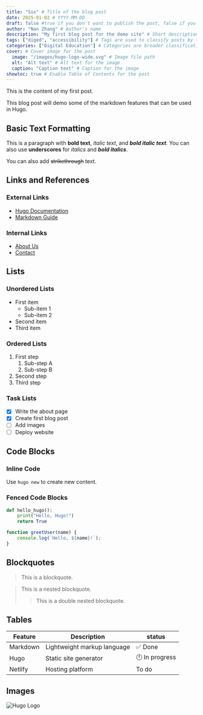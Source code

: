```yaml
---
title: "Six" # Title of the blog post
date: 2025-01-02 # YYYY-MM-DD
draft: false #true if you don't want to publish the post, false if you do
author: "Nan Zhang" # Author's name
description: "My first blog post for the demo site" # Short description of the post
tags: ["diged", "accessibility"] # Tags are used to classify posts by topic
categories: ["Digital Education"] # Categories are broader classifications
cover: # Cover image for the post
  image: "/images/hugo-logo-wide.svg" # Image file path
  alt: "Alt text" # Alt text for the image
  caption: "Caption text" # Caption for the image
showtoc: true # Enable Table of Contents for the post
---
```


This is the content of my first post.

This blog post will demo some of the markdown features that can be used in Hugo.

## Basic Text Formatting

This is a paragraph with **bold text**, *italic text*, and ***bold italic text***. You can also use __underscores__ for _italics_ and ___bold italics___.

You can also add ~~strikethrough~~ text.

## Links and References

### External Links
- [Hugo Documentation](https://gohugo.io/)
- [Markdown Guide](https://www.markdownguide.org/)

### Internal Links
- [About Us](/about)
- [Contact](/contact)

## Lists

### Unordered Lists
- First item
  - Sub-item 1
  - Sub-item 2
- Second item
- Third item

### Ordered Lists
1. First step
   1. Sub-step A
   2. Sub-step B
2. Second step
3. Third step

### Task Lists
- [x] Write the about page
- [x] Create first blog post
- [ ] Add images
- [ ] Deploy website

## Code Blocks
### Inline Code
Use `hugo new` to create new content.

### Fenced Code Blocks
```python
def hello_hugo():
    print("Hello, Hugo!")
    return True
```

```javascript
function greetUser(name) {
    console.log(`Hello, ${name}!`);
}
```
## Blockquotes

> This is a blockquote.

> This is a nested blockquote.
> > This is a double nested blockquote.

## Tables

| Feature | Description | status |
|---------|-------------|--------|
| Markdown | Lightweight markup language | ✅ Done |
| Hugo | Static site generator | 🕛 In progress |
| Netlify | Hosting platform | To do |

## Images

![Hugo Logo](/images/first-blog-post.jpg)
